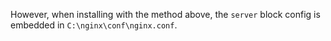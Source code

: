 However, when installing with the method above, the `server` block config is embedded in `C:\nginx\conf\nginx.conf`. 
